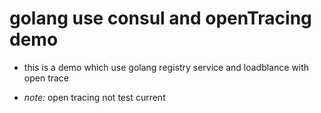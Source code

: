 # golang use consul and openTracing demo

* this is a demo which use golang registry service and loadblance with open trace

* <em>note:</em> open tracing not test current 
